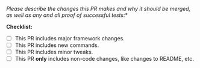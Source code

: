 *Please describe the changes this PR makes and why it should be merged, as well as any and all proof of successful tests:**


**Checklist:**  
- [ ] This PR includes major framework changes.
- [ ] This PR includes new commands.
- [ ] This PR includes minor tweaks.
- [ ] This PR **only** includes non-code changes, like changes to README, etc.
